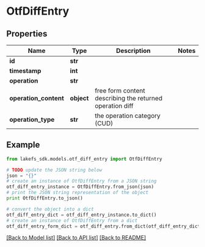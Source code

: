 # OtfDiffEntry


## Properties

Name | Type | Description | Notes
------------ | ------------- | ------------- | -------------
**id** | **str** |  | 
**timestamp** | **int** |  | 
**operation** | **str** |  | 
**operation_content** | **object** | free form content describing the returned operation diff | 
**operation_type** | **str** | the operation category (CUD) | 

## Example

```python
from lakefs_sdk.models.otf_diff_entry import OtfDiffEntry

# TODO update the JSON string below
json = "{}"
# create an instance of OtfDiffEntry from a JSON string
otf_diff_entry_instance = OtfDiffEntry.from_json(json)
# print the JSON string representation of the object
print OtfDiffEntry.to_json()

# convert the object into a dict
otf_diff_entry_dict = otf_diff_entry_instance.to_dict()
# create an instance of OtfDiffEntry from a dict
otf_diff_entry_form_dict = otf_diff_entry.from_dict(otf_diff_entry_dict)
```
[[Back to Model list]](../README.md#documentation-for-models) [[Back to API list]](../README.md#documentation-for-api-endpoints) [[Back to README]](../README.md)


